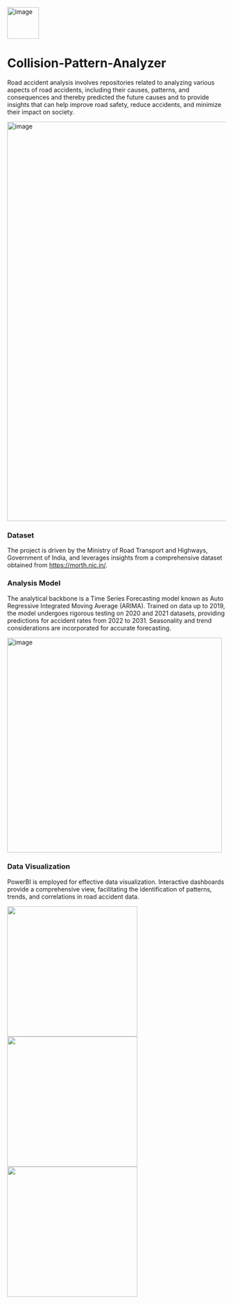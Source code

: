 <img width="73" alt="image" src="https://github.com/Sreenidhi-1/Road-Accident-Analysis-and-Prediction/assets/91629420/92ca16e2-c5f8-4782-84d4-abb7f427d71b">

# Collision-Pattern-Analyzer

Road accident analysis involves repositories related to analyzing various aspects of road accidents, including their causes, patterns, and consequences and thereby predicted the future causes and to provide insights that can help improve road safety, reduce accidents, and minimize their impact on society.

<img width="920" alt="image" src="https://github.com/Sreenidhi-1/Road-Accident-Analysis-and-Prediction/assets/91629420/23fa2204-9641-4acb-b553-46f14aa23f3e">



### Dataset
The project is driven by the Ministry of Road Transport and Highways, Government of India, and leverages insights from a comprehensive dataset obtained from https://morth.nic.in/.

### Analysis Model
The analytical backbone is a Time Series Forecasting model known as Auto Regressive Integrated Moving Average (ARIMA). Trained on data up to 2019, the model undergoes rigorous testing on 2020 and 2021 datasets, providing predictions for accident rates from 2022 to 2031. Seasonality and trend considerations are incorporated for accurate forecasting.



<img width="495" alt="image" src="https://github.com/Sreenidhi-1/Road-Accident-Analysis-and-Prediction/assets/91629420/28693f97-f17a-47f3-9206-af32092519cd">


### Data Visualization
PowerBI is employed for effective data visualization. Interactive dashboards provide a comprehensive view, facilitating the identification of patterns, trends, and correlations in road accident data.


<p float="left">
  <img src="https://github.com/Sreenidhi-1/Road-Accident-Analysis-and-Prediction/assets/91629420/4dc51cc5-9a16-4a5a-9f06-b5110c16690f" width="300" />
  <img src="https://github.com/Sreenidhi-1/Road-Accident-Analysis-and-Prediction/assets/91629420/2466e3ac-588f-436c-a1f6-ff18f7e7600b" width="300"/>
  <img src="https://github.com/Sreenidhi-1/Road-Accident-Analysis-and-Prediction/assets/91629420/75bcc623-ec3d-4323-81f3-f02cccc8a0dd" width="300" />
  
</p>

